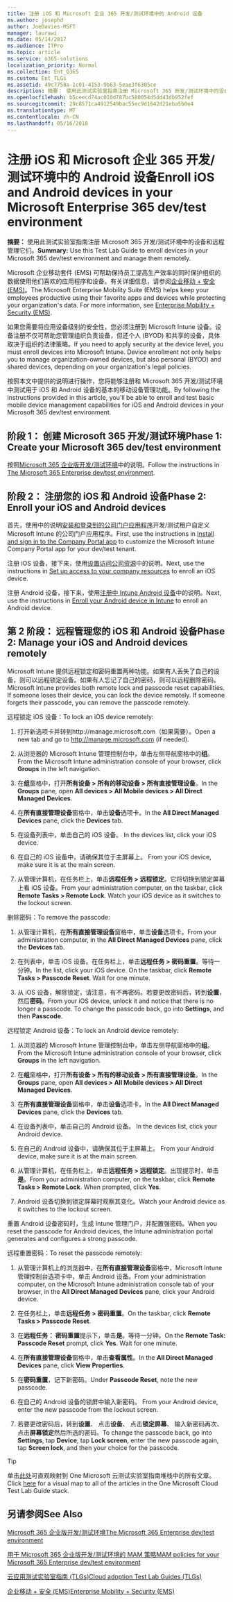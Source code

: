 ```yaml
---
title: 注册 iOS 和 Microsoft 企业 365 开发/测试环境中的 Android 设备
ms.author: josephd
author: JoeDavies-MSFT
manager: laurawi
ms.date: 05/14/2017
ms.audience: ITPro
ms.topic: article
ms.service: o365-solutions
localization_priority: Normal
ms.collection: Ent_O365
ms.custom: Ent_TLGs
ms.assetid: 49c7758a-1c01-4153-9b63-5eae3f6305ce
description: 摘要： 使用此测试实验室指南注册 Microsoft 365 开发/测试环境中的设备和远程管理它们。
ms.openlocfilehash: b5ceecd74ac010d787bc580054d5dd43db952fef
ms.sourcegitcommit: 29c8571ca4912549bac55ec9d1642d21eba5b0e4
ms.translationtype: MT
ms.contentlocale: zh-CN
ms.lasthandoff: 05/16/2018
---
```

# <a name="enroll-ios-and-android-devices-in-your-microsoft-enterprise-365-devtest-environment"></a><span data-ttu-id="63c72-103">注册 iOS 和 Microsoft 企业 365 开发/测试环境中的 Android 设备</span><span class="sxs-lookup"><span data-stu-id="63c72-103">Enroll iOS and Android devices in your Microsoft Enterprise 365 dev/test environment</span></span>

 <span data-ttu-id="63c72-104">**摘要：** 使用此测试实验室指南注册 Microsoft 365 开发/测试环境中的设备和远程管理它们。</span><span class="sxs-lookup"><span data-stu-id="63c72-104">**Summary:** Use this Test Lab Guide to enroll devices in your Microsoft 365 dev/test environment and manage them remotely.</span></span>
  
<span data-ttu-id="63c72-p101">Microsoft 企业移动套件 (EMS) 可帮助保持员工提高生产效率的同时保护组织的数据使用他们喜欢的应用程序和设备。有关详细信息，请参阅[企业移动 + 安全 (EMS)](https://www.microsoft.com/cloud-platform/enterprise-mobility-security)。</span><span class="sxs-lookup"><span data-stu-id="63c72-p101">The Microsoft Enterprise Mobility Suite (EMS) helps keep your employees productive using their favorite apps and devices while protecting your organization's data. For more information, see [Enterprise Mobility + Security (EMS)](https://www.microsoft.com/cloud-platform/enterprise-mobility-security).</span></span>
  
<span data-ttu-id="63c72-p102">如果您需要将应用设备级别的安全性，您必须注册到 Microsoft Intune 设备。设备注册不仅可帮助您管理组织负责设备，但还个人 (BYOD) 和共享的设备，具体取决于组织的法律策略。</span><span class="sxs-lookup"><span data-stu-id="63c72-p102">If you need to apply security at the device level, you must enroll devices into Microsoft Intune. Device enrollment not only helps you to manage organization-owned devices, but also personal (BYOD) and shared devices, depending on your organization's legal policies.</span></span>
  
<span data-ttu-id="63c72-109">按照本文中提供的说明进行操作，您将能够注册和 Microsoft 365 开发/测试环境中测试用于 iOS 和 Android 设备的基本的移动设备管理功能。</span><span class="sxs-lookup"><span data-stu-id="63c72-109">By following the instructions provided in this article, you'll be able to enroll and test basic mobile device management capabilities for iOS and Android devices in your Microsoft 365 dev/test environment.</span></span>
  
## <a name="phase-1-create-your-microsoft-365-devtest-environment"></a><span data-ttu-id="63c72-110">阶段 1： 创建 Microsoft 365 开发/测试环境</span><span class="sxs-lookup"><span data-stu-id="63c72-110">Phase 1: Create your Microsoft 365 dev/test environment</span></span>

<span data-ttu-id="63c72-111">按照[Microsoft 365 企业版开发/测试环境](the-microsoft-365-enterprise-dev-test-environment.md)中的说明。</span><span class="sxs-lookup"><span data-stu-id="63c72-111">Follow the instructions in [The Microsoft 365 Enterprise dev/test environment](the-microsoft-365-enterprise-dev-test-environment.md).</span></span>
  
## <a name="phase-2-enroll-your-ios-and-android-devices"></a><span data-ttu-id="63c72-112">阶段 2： 注册您的 iOS 和 Android 设备</span><span class="sxs-lookup"><span data-stu-id="63c72-112">Phase 2: Enroll your iOS and Android devices</span></span>

<span data-ttu-id="63c72-113">首先，使用中的说明[安装和登录到的公司门户应用程序](https://docs.microsoft.com/intune-user-help/install-and-sign-in-to-the-intune-company-portal-app-ios)开发/测试租户自定义 Microsoft Intune 的公司门户应用程序。</span><span class="sxs-lookup"><span data-stu-id="63c72-113">First, use the instructions in [Install and sign in to the Company Portal app](https://docs.microsoft.com/intune-user-help/install-and-sign-in-to-the-intune-company-portal-app-ios) to customize the Microsoft Intune Company Portal app for your dev/test tenant.</span></span>

<span data-ttu-id="63c72-114">注册 iOS 设备，接下来，使用[设置访问公司资源](https://docs.microsoft.com/intune-user-help/enroll-your-device-in-intune-ios)中的说明。</span><span class="sxs-lookup"><span data-stu-id="63c72-114">Next, use the instructions in [Set up access to your company resources](https://docs.microsoft.com/intune-user-help/enroll-your-device-in-intune-ios) to enroll an iOS device.</span></span>

<span data-ttu-id="63c72-115">注册 Android 设备，接下来，使用[注册中 Intune Android 设备](https://docs.microsoft.com/intune-user-help/enroll-your-device-in-intune-android)中的说明。</span><span class="sxs-lookup"><span data-stu-id="63c72-115">Next, use the instructions in [Enroll your Android device in Intune](https://docs.microsoft.com/intune-user-help/enroll-your-device-in-intune-android) to enroll an Android device.</span></span>

## <a name="phase-2-manage-your-ios-and-android-devices-remotely"></a><span data-ttu-id="63c72-116">第 2 阶段： 远程管理您的 iOS 和 Android 设备</span><span class="sxs-lookup"><span data-stu-id="63c72-116">Phase 2: Manage your iOS and Android devices remotely</span></span>

<span data-ttu-id="63c72-p103">Microsoft Intune 提供远程锁定和密码重置两种功能。如果有人丢失了自己的设备，则可以远程锁定设备。如果有人忘记了自己的密码，则可以远程删除密码。</span><span class="sxs-lookup"><span data-stu-id="63c72-p103">Microsoft Intune provides both remote lock and passcode reset capabilities. If someone loses their device, you can lock the device remotely. If someone forgets their passcode, you can remove the passcode remotely.</span></span>
  
<span data-ttu-id="63c72-120">远程锁定 iOS 设备：</span><span class="sxs-lookup"><span data-stu-id="63c72-120">To lock an iOS device remotely:</span></span>
  
1.  <span data-ttu-id="63c72-121">打开新选项卡并转到http://manage.microsoft.com（如果需要）。</span><span class="sxs-lookup"><span data-stu-id="63c72-121">Open a new tab and go to http://manage.microsoft.com (if needed).</span></span> 

2.  <span data-ttu-id="63c72-122">从浏览器的 Microsoft Intune 管理控制台中，单击左侧导航窗格中的**组**。</span><span class="sxs-lookup"><span data-stu-id="63c72-122">From the Microsoft Intune administration console of your browser, click **Groups** in the left navigation.</span></span>

3. <span data-ttu-id="63c72-123">在**组**窗格中，打开**所有设备 > 所有的移动设备 > 所有直接管理设备**。</span><span class="sxs-lookup"><span data-stu-id="63c72-123">In the **Groups** pane, open **All devices > All Mobile devices > All Direct Managed Devices**.</span></span>
    
4. <span data-ttu-id="63c72-124">在**所有直接管理设备**窗格中，单击**设备**选项卡。</span><span class="sxs-lookup"><span data-stu-id="63c72-124">In the **All Direct Managed Devices** pane, click the **Devices** tab.</span></span>
    
5. <span data-ttu-id="63c72-125">在设备列表中，单击自己的 iOS 设备。 </span><span class="sxs-lookup"><span data-stu-id="63c72-125">In the devices list, click your iOS device.</span></span> 
    
6. <span data-ttu-id="63c72-126">在自己的 iOS 设备中，请确保其位于主屏幕上。 </span><span class="sxs-lookup"><span data-stu-id="63c72-126">From your iOS device, make sure it is at the main screen.</span></span> 
    
7. <span data-ttu-id="63c72-p104">从管理计算机，在任务栏上，单击**远程任务 > 远程锁定**。它将切换到锁定屏幕上看 iOS 设备。</span><span class="sxs-lookup"><span data-stu-id="63c72-p104">From your administration computer, on the taskbar, click **Remote Tasks > Remote Lock**. Watch your iOS device as it switches to the lockout screen.</span></span>
    
<span data-ttu-id="63c72-129">删除密码：</span><span class="sxs-lookup"><span data-stu-id="63c72-129">To remove the passcode:</span></span>
  
1. <span data-ttu-id="63c72-130">从管理计算机，在**所有直接管理设备**窗格中，单击**设备**选项卡。</span><span class="sxs-lookup"><span data-stu-id="63c72-130">From your administration computer, in the **All Direct Managed Devices** pane, click the **Devices** tab.</span></span>
    
2. <span data-ttu-id="63c72-p105">在列表中，单击 iOS 设备。在任务栏上，单击**远程任务 > 密码重置**。等待一分钟。</span><span class="sxs-lookup"><span data-stu-id="63c72-p105">In the list, click your iOS device. On the taskbar, click **Remote Tasks > Passcode Reset**. Wait for one minute.</span></span>
    
3. <span data-ttu-id="63c72-p106">从 iOS 设备，解除锁定，请注意，有不再密码。若要更改密码后，转到**设置**，然后**密码**。</span><span class="sxs-lookup"><span data-stu-id="63c72-p106">From your iOS device, unlock it and notice that there is no longer a passcode. To change the passcode back, go into **Settings**, and then **Passcode**.</span></span>
    
<span data-ttu-id="63c72-136">远程锁定 Android 设备：</span><span class="sxs-lookup"><span data-stu-id="63c72-136">To lock an Android device remotely:</span></span>
  
1. <span data-ttu-id="63c72-137">从浏览器的 Microsoft Intune 管理控制台中，单击左侧导航窗格中的**组**。</span><span class="sxs-lookup"><span data-stu-id="63c72-137">From the Microsoft Intune administration console of your browser, click **Groups** in the left navigation.</span></span>
    
2. <span data-ttu-id="63c72-138">在**组**窗格中，打开**所有设备 > 所有的移动设备 > 所有直接管理设备**。</span><span class="sxs-lookup"><span data-stu-id="63c72-138">In the **Groups** pane, open **All devices > All Mobile devices > All Direct Managed Devices**.</span></span>
    
3. <span data-ttu-id="63c72-139">在**所有直接管理设备**窗格中，单击**设备**选项卡。</span><span class="sxs-lookup"><span data-stu-id="63c72-139">In the **All Direct Managed Devices** pane, click the **Devices** tab.</span></span>
    
4. <span data-ttu-id="63c72-140">在设备列表中，单击自己的 Android 设备。 </span><span class="sxs-lookup"><span data-stu-id="63c72-140">In the devices list, click your Android device.</span></span> 
    
5. <span data-ttu-id="63c72-141">在自己的 Android 设备中，请确保其位于主屏幕上。 </span><span class="sxs-lookup"><span data-stu-id="63c72-141">From your Android device, make sure it is at the main screen.</span></span> 
    
6. <span data-ttu-id="63c72-p107">从管理计算机，在任务栏上，单击**远程任务 > 远程锁定**。出现提示时，单击**是**。</span><span class="sxs-lookup"><span data-stu-id="63c72-p107">From your administration computer, on the taskbar, click **Remote Tasks > Remote Lock**. When prompted, click **Yes**.</span></span>
    
7. <span data-ttu-id="63c72-144">Android 设备切换到锁定屏幕时观察其变化。</span><span class="sxs-lookup"><span data-stu-id="63c72-144">Watch your Android device as it switches to the lockout screen.</span></span>
    
<span data-ttu-id="63c72-145">重置 Android 设备密码时，生成 Intune 管理门户，并配置强密码。</span><span class="sxs-lookup"><span data-stu-id="63c72-145">When you reset the passcode for Android devices, the Intune administration portal generates and configures a strong passcode.</span></span>
  
<span data-ttu-id="63c72-146">远程重置密码：</span><span class="sxs-lookup"><span data-stu-id="63c72-146">To reset the passcode remotely:</span></span>
  
1. <span data-ttu-id="63c72-147">从管理计算机上的浏览器中，在**所有直接管理设备**窗格中，Microsoft Intune 管理控制台选项卡中，单击 Android 设备。</span><span class="sxs-lookup"><span data-stu-id="63c72-147">From your administration computer, on the Microsoft Intune administration console tab of your browser, in the **All Direct Managed Devices** pane, click your Android device.</span></span>
    
2. <span data-ttu-id="63c72-148">在任务栏上，单击**远程任务 > 密码重置**。</span><span class="sxs-lookup"><span data-stu-id="63c72-148">On the taskbar, click **Remote Tasks > Passcode Reset**.</span></span>
    
3. <span data-ttu-id="63c72-p108">在**远程任务： 密码重置**提示下，单击**是**。等待一分钟。</span><span class="sxs-lookup"><span data-stu-id="63c72-p108">On the **Remote Task: Passcode Reset** prompt, click **Yes**. Wait for one minute.</span></span>
    
4. <span data-ttu-id="63c72-151">在**所有直接管理设备**窗格中，单击**查看属性**。</span><span class="sxs-lookup"><span data-stu-id="63c72-151">In the **All Direct Managed Devices** pane, click **View Properties**.</span></span>
    
5. <span data-ttu-id="63c72-152">在**密码重置**，记下新密码。</span><span class="sxs-lookup"><span data-stu-id="63c72-152">Under **Passcode Reset**, note the new passcode.</span></span>
    
6. <span data-ttu-id="63c72-153">在自己的 Android 设备的锁屏中输入新密码。 </span><span class="sxs-lookup"><span data-stu-id="63c72-153">From your Android device, enter the new passcode from the lockout screen.</span></span> 
    
7. <span data-ttu-id="63c72-154">若要更改密码后，转到**设置**、 点击**设备**、 点击**锁定屏幕**、 输入新密码再次、 点击**屏幕锁定**然后所选的密码。</span><span class="sxs-lookup"><span data-stu-id="63c72-154">To change the passcode back, go into **Settings**, tap **Device**, tap **Lock screen**, enter the new passcode again, tap **Screen lock**, and then your choice for the passcode.</span></span>
    

> [!TIP]
> <span data-ttu-id="63c72-155">单击[此处](http://aka.ms/catlgstack)可直观映射到 One Microsoft 云测试实验室指南堆栈中的所有文章。</span><span class="sxs-lookup"><span data-stu-id="63c72-155">Click [here](http://aka.ms/catlgstack) for a visual map to all of the articles in the One Microsoft Cloud Test Lab Guide stack.</span></span>
  
## <a name="see-also"></a><span data-ttu-id="63c72-156">另请参阅</span><span class="sxs-lookup"><span data-stu-id="63c72-156">See Also</span></span>

[<span data-ttu-id="63c72-157">Microsoft 365 企业版开发/测试环境</span><span class="sxs-lookup"><span data-stu-id="63c72-157">The Microsoft 365 Enterprise dev/test environment</span></span>](the-microsoft-365-enterprise-dev-test-environment.md)
  
[<span data-ttu-id="63c72-158">用于 Microsoft 365 企业版开发/测试环境的 MAM 策略</span><span class="sxs-lookup"><span data-stu-id="63c72-158">MAM policies for your Microsoft 365 Enterprise dev/test environment</span></span>](mam-policies-for-your-microsoft-365-enterprise-dev-test-environment.md)
  
[<span data-ttu-id="63c72-159">云应用测试实验室指南 (TLGs)</span><span class="sxs-lookup"><span data-stu-id="63c72-159">Cloud adoption Test Lab Guides (TLGs)</span></span>](cloud-adoption-test-lab-guides-tlgs.md)

[<span data-ttu-id="63c72-160">企业移动 + 安全 (EMS)</span><span class="sxs-lookup"><span data-stu-id="63c72-160">Enterprise Mobility + Security (EMS)</span></span>](https://www.microsoft.com/cloud-platform/enterprise-mobility-security)


